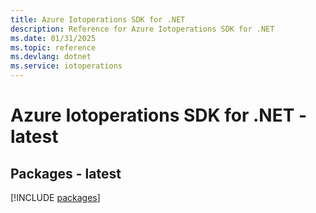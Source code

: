 ```yaml
---
title: Azure Iotoperations SDK for .NET
description: Reference for Azure Iotoperations SDK for .NET
ms.date: 01/31/2025
ms.topic: reference
ms.devlang: dotnet
ms.service: iotoperations
---
```

# Azure Iotoperations SDK for .NET - latest
## Packages - latest
[!INCLUDE [packages](iotoperations-index.md)]